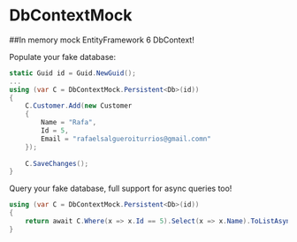 # DbContextMock
##In memory mock EntityFramework 6 DbContext!

Populate your fake database:

```c#
static Guid id = Guid.NewGuid();
...
using (var C = DbContextMock.Persistent<Db>(id))
{
    C.Customer.Add(new Customer
    {
        Name = "Rafa",
        Id = 5,
        Email = "rafaelsalgueroiturrios@gmail.comn"
    });
    
    C.SaveChanges();
}
```

Query your fake database, full support for async queries too!

```c#
using (var C = DbContextMock.Persistent<Db>(id))
{
    return await C.Where(x => x.Id == 5).Select(x => x.Name).ToListAsync();
}
```
